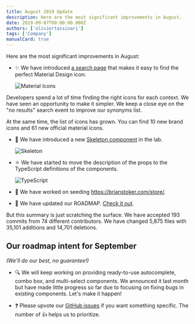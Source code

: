 ```yaml
---
title: August 2019 Update
description: Here are the most significant improvements in August.
date: 2019-09-07T00:00:00.000Z
authors: ['oliviertassinari']
tags: ['Company']
manualCard: true
---
```


Here are the most significant improvements in August:

- ✨ We have introduced [a search page](/material-ui/material-icons/) that makes it easy to find the perfect Material Design icon:

  ![Material Icons](/static/blog/august-2019-update/material-icons.png)

Developers spend a lot of time finding the right icons for each context. We have seen an opportunity to make it simpler. We keep a close eye on the "no results" search event to improve our synonyms list.

At the same time, the list of icons has grown. You can find 10 new brand icons and 61 new official material icons.

- 🦴 We have introduced a new [Skeleton component](/material-ui/react-skeleton/) in the lab.

  ![Skeleton](/static/blog/july-2019-update/skeleton.png)

- ⚛️ We have started to move the description of the props to the TypeScript definitions of the components.

  ![TypeScript](/static/blog/august-2019-update/typescript.png)

- 🎨 We have worked on seeding https://brianstoker.com/store/.
- 📖 We have updated our ROADMAP. [Check it out](/material-ui/discover-more/roadmap/).

But this summary is just scratching the surface. We have accepted 193 commits from 74 different contributors. We have changed 5,875 files with 35,101 additions and 14,701 deletions.

## Our roadmap intent for September

_(We'll do our best, no guarantee!)_

- 🔍 We will keep working on providing ready-to-use autocomplete, combo box, and multi-select components. We announced it last month but have made little progress so far due to focusing on fixing bugs in existing components. Let's make it happen!

- ❓ Please upvote our [GitHub issues](https://github.com/mui/material-ui/issues) if you want something specific. The number of 👍 helps us to prioritize.
